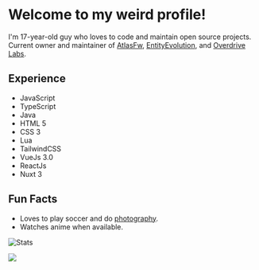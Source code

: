 # Welcome to my weird profile!
I'm 17-year-old guy who loves to code and maintain open source projects. Current owner and maintainer of [AtlasFw](https://github.com/AtlasFw), [EntityEvolution](https://github.com/EntityEvolution), and [Overdrive Labs](https://github.com/OverdriveLabs).

## Experience
- JavaScript
- TypeScript
- Java
- HTML 5
- CSS 3
- Lua
- TailwindCSS
- VueJs 3.0
- ReactJs
- Nuxt 3

## Fun Facts
- Loves to play soccer and do [photography](https://imbombay.tech/gallery).
- Watches anime when available.

![Stats](https://github-readme-stats.vercel.app/api?username=BombayV&show_icons=true&theme=midnight-purple&count_private=true&include_all_commits=true&border_radius=10)

<img src="https://komarev.com/ghpvc/?username=BombayV&style=flat-square"/>
